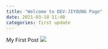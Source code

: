 ```yaml
---
title: "Welcome to DEV-JIYOUNG Page"
date: 2021-03-18 11:40
categories: first update
---
```


My First Post
![](https://dev-jiyoung.github.io/assets/images/songi.jpeg)
